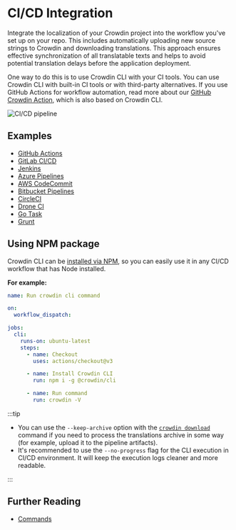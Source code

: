 # CI/CD Integration

Integrate the localization of your Crowdin project into the workflow you've set up on your repo. This includes automatically uploading new source strings to Crowdin and downloading translations. This approach ensures effective synchronization of all translatable texts and helps to avoid potential translation delays before the application deployment.

One way to do this is to use Crowdin CLI with your CI tools. You can use Crowdin CLI with built-in CI tools or with third-party alternatives. If you use GitHub Actions for workflow automation, read more about our [GitHub Crowdin Action](https://github.com/marketplace/actions/crowdin-action), which is also based on Crowdin CLI.

![CI/CD pipeline](/img/ci_cd_pipeline.png)

## Examples

- [GitHub Actions](https://github.com/crowdin/github-action)
- [GitLab CI/CD](https://store.crowdin.com/gitlab-ci)
- [Jenkins](https://store.crowdin.com/jenkins)
- [Azure Pipelines](https://store.crowdin.com/azure-pipelines)
- [AWS CodeCommit](https://store.crowdin.com/codecommit)
- [Bitbucket Pipelines](https://store.crowdin.com/bitbucket-pipelines)
- [CircleCI](https://store.crowdin.com/circle-ci)
- [Drone CI](https://store.crowdin.com/drone-ci)
- [Go Task](https://store.crowdin.com/go-task)
- [Grunt](https://store.crowdin.com/grunt)

## Using NPM package

Crowdin CLI can be [installed via NPM](/installation#npm), so you can easily use it in any CI/CD workflow that has Node installed.

**For example:**

```yml title="GitHub Actions Workflow"
name: Run crowdin cli command

on:
  workflow_dispatch:

jobs:
  cli:
    runs-on: ubuntu-latest
    steps:
      - name: Checkout
        uses: actions/checkout@v3

      - name: Install Crowdin CLI
        run: npm i -g @crowdin/cli

      - name: Run command
        run: crowdin -V
```

:::tip

- You can use the `--keep-archive` option with the [`crowdin download`](/commands/crowdin-download) command if you need to process the translations archive in some way (for example, upload it to the pipeline artifacts).
- It's recommended to use the `--no-progress` flag for the CLI execution in CI/CD environment. It will keep the execution logs cleaner and more readable.

:::

## Further Reading

- [Commands](/commands/crowdin)
